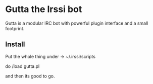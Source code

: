 # Gutta the Irssi bot

Gutta is a modular IRC bot with powerful plugin interface and a small footprint.

## Install

Put the whole thing under -> ~/.irssi/scripts

do /load gutta.pl

and then its good to go.



